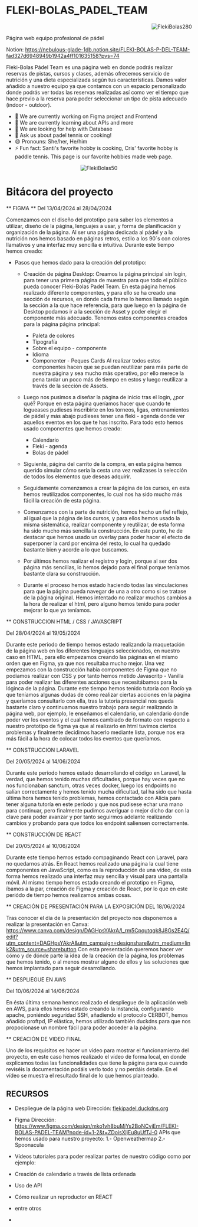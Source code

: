 # FLEKI-BOLAS_PADEL_TEAM

<p align="right">
  <img src="https://github.com/SantiTru/FLEKI-BOLAS_PADEL_TEAM/assets/117385307/8f5a20de-9129-4e3e-99bb-b97880204160" alt="FlekiBolas280"/>
</p>

Página web equipo profesional de pádel


Notion: https://nebulous-glade-1db.notion.site/FLEKI-BOLAS-P-DEL-TEAM-fad327d6948949b1942a4ff101635158?pvs=74

Fleki-Bolas Pádel Team es una página web en donde podrás realizar reservas de pistas, cursos y clases, además ofrecemos servicio de nutrición y una dieta especializada según tus características. Damos valor añadido a nuestro equipo ya que contamos con un espacio personalizado donde podrás ver todas las reservas realizadas así como ver el tiempo que hace previo a la reserva para poder seleccionar un tipo de pista adecuado (indoor - outdoor).

- 🔭 We are currently working on Figma project and Frontend
- 🌱 We are currently learning about APIs and more
- 🤔 We are looking for help with Database
- 💬 Ask us about padel tennis or cooking!
- 😄 Pronouns: She/her, He/him
- ⚡ Fun fact: Santi's favorite hobby is cooking, Cris' favorite hobby is paddle tennis. This page is our favorite hobbies made web page.

<p align="center">
  <img src="https://github.com/SantiTru/FLEKI-BOLAS_PADEL_TEAM/assets/117385307/22c74aae-aa49-445e-8265-8ee8efa1aaca" alt="FlekiBolas50"/>
</p>

# Bitácora del proyecto

** FIGMA **
Del 13/04/2024 al 28/04/2024

Comenzamos con el diseño del prototipo para saber los elementos a utilizar, diseño de la página, lenguajes a usar, y forma de planificación y organización de la página.  Al ser una página dedicada al pádel y a la nutrición nos hemos basado en páginas retros, estilo a los 90´s con colores llamativos y una interfaz muy sencilla e intuitiva. Durante este tiempo hemos creado:
  * Pasos que hemos dado para la creación del prototipo:
      * Creación de página Desktop: Creamos la página principal sin login, para tener una primera página de muestra para que todo el público pueda conocer Fleki-Bolas Padel Team. En esta página hemos realizado diferente componentes, y para ello se ha creado una sección de recursos, en donde cada frame lo hemos llamado según la sección a la que hace referencia, para que luego en la página de Desktop podamos ir a la sección de Asset y poder elegir el componente más adecuado. Tenemos estos componentes creados para la página página principal:
          * Paleta de colores
          * Tipografía
          * Sobre el equipo - componente
          * Idioma
          * Componenter - Peques Cards
      Al realizar todos estos componentes hacen que se puedan reutilizar para más parte de nuestra página y sea mucho más operativo, por ello merece la pena tardar un poco más de tiempo en estos y luego reutilizar a través de la sección de Assets.

    * Luego nos pusimos a diseñar la página de inicio tras el login, ¿por qué? Porque en esta página queríamos hacer que cuando te logueases pudieses inscribirte en los torneos, ligas, entrenamientos de pádel y más abajo pudieses tener una fleki - agenda donde ver aquellos eventos en los que te has inscrito. Para todo esto hemos usado componentes que hemos creado:
        * Calendario
        * Fleki - agenda
        * Bolas de pádel
     
    * Siguiente, página del carrito de la compra, en esta página hemos querido simular cómo sería la cesta una vez realizases la selección de todos los elementos que deseas adquirir.
          
    * Seguidamente comenzamos a crear la página de los cursos, en esta hemos reutilizados componentes, lo cual nos ha sido mucho más fácil la creación de esta página.
   
    * Comenzamos con la parte de nutrición, hemos hecho un fiel reflejo, al igual que la página de los cursos, y para ellos hemos usado la misma sistemática, realizar componente y reutilizar, de esta forma ha sido mucho más sencilla la construcción. En este punto, he de destacar que hemos usado un overlay para poder hacer el efecto de superponer la card por encima del resto, lo cual ha quedado bastante bien y acorde a lo que buscamos.
   
    * Por últimos hemos realizar el registro y login, porque al ser dos página más sencillas, lo hemos dejado para el final porque teníamos bastante clara su construcción.
   
    * Durante el proceso hemos estado haciendo todas las vinculaciones para que la página pueda navegar de una a otro como si se tratase de la página original. Hemos intentado no realizar muchos cambios a la hora de realizar el html, pero alguno hemos tenido para poder mejorar lo que ya teníamos.
   

** CONSTRUCCION HTML / CSS / JAVASCRIPT

Del 28/04/2024 al 19/05/2024

Durante este periodo de tiempo hemos estado realizando la maquetación de la página web en los diferentes lenguajes seleccionados, en nuestro caso en HTML, para ello empezamos creando las páginas en el mismo orden que en Figma, ya que nos resultaba mucho mejor. Una vez empezamos con la construcción había componentes de Figma que no podíamos realizar con CSS y por tanto hemos metido Javascritp - Vanilla para poder realizar las diferentes acciones que necesitábamos para la lóginca de la página.
Durante este tiempo hemos tenido tutoría con Rocío ya que teníamos algunas dudas de cómo realizar ciertas acciones en la página y queríamos consultarlo con ella, tras la tutoría presencial nos queda bastante claro y continuamos nuestro trabajo para seguir realizando la página web, por ejemplo, le enseñamos el calendario, un calendario donde poder ver los eventos y el cual hemos cambiado de formato con respecto a nuestro prototipo de figma ya que al realizarlo en html tuvimos ciertos problemas y finalmente decidimos hacerlo mediante lista, porque nos era más fácil a la hora de colocar todos los eventos que queríamos. 

** CONSTRUCCION LARAVEL

Del 20/05/2024 al 14/06/2024

Durante este período hemos estado desarrollando el código en Laravel, la verdad, que hemos tenido muchas dificultades, porque hay veces que no nos funcionaban sanctum, otras veces docker, luego los endpoints no salían correctamente y hemos tenido mucha dificultad, tal ha sido que hasta última hora hemos tenido problemas, hemos contactado con Alicia para tener alguna tutoría en este período y que nos pudisese echar una mano para continuar, pero finalmente pudimos averiguar o mejor dicho dar con la clave para poder avanzar y por tanto seguirmos adelante realizando cambios y probando para que todos los endpoint saliensen correctamente.

** CONSTRUCCIÓN DE REACT

Del 20/05/2024 al 10/06/2024

Durante este tiempo hemos estado compaginando React con Laravel, para no quedarnos atrás. En React hemos realizado una página la cual tiene componentes en JavaScript, como es la reproducción de una vídeo, de esta forma hemos realizado una interfaz muy sencilla y visual para una pantalla móvil. Al mismo tiempo hemos estado creando el prototipo en Figma, íbamos a la par, creación de Figma y creación de React, por lo que en este periódo de tiempo hemos realizamos ambas cosas.

** CREACIÓN DE PRESENTACIÓN PARA LA EXPOSICIÓN DEL 18/06/2024

Tras conocer el día de la presentación del proyecto nos disponemos a realizar la presentación en Canva:
https://www.canva.com/design/DAGHpsYAkrA/l_rm5Cpqutqqk8J8Gs2E4Q/edit?utm_content=DAGHpsYAkrA&utm_campaign=designshare&utm_medium=link2&utm_source=sharebutton
Con esta presentación queremos hacer ver cómo y de dónde parte la idea de la creación de la página, los problemas que hemos tenido, o al menos mostrar alguno de ellos y las soluciones que hemos implantado para seguir desarrollando. 


** DESPLIEGUE EN AWS

Del 10/06/2024 al 14/06/2024

En ésta última semana hemos realizado el despliegue de la aplicación web en AWS, para ellos hemos estado creando la instancia, configurando apache, poniéndo seguridad SSH, añadiendo el protocolo CERBOT, hemos añadido proftpd, IP elástica, hemos utilizado también duckdns para que nos propocionase un nombre fácil para poder acceder a la página.

** CREACIÓN DE VIDEO FINAL

Uno de los requisitos es hacer un vídeo para mostrar el funcionamiento del proyecto, en este caso hemos realizado el vídeo de forma local, en donde explicamos todas las funcionalidades que tiene la página para que cuando reviséis la documentación podáis verlo todo y no perdáis detalle. En el vídeo se muestra el resultado final de lo que hemos planteado.

## RECURSOS ## 

* Despliegue de la página web
Dirección: [flekipadel.duckdns.org](https://flekipadel.duckdns.org/)
* Figma
Dirección: https://www.figma.com/design/mko1vh8buMjYs2BoNCvjEm/FLEKI-BOLAS-PADEL-TEAM?node-id=1-2&t=ZDoisXljEu8uUfTJ-0
APIs que hemos usado para nuestro proyecto:
  1.- Openweathermap
  2.- Spoonacula
* Vídeos tutoriales para poder realizar partes de nuestro código como por ejemplo:
*   Creación de calendario a través de lista ordenada
*   Uso de API
*   Cómo realizar un reproductor en REACT
*   entre otros

*   


